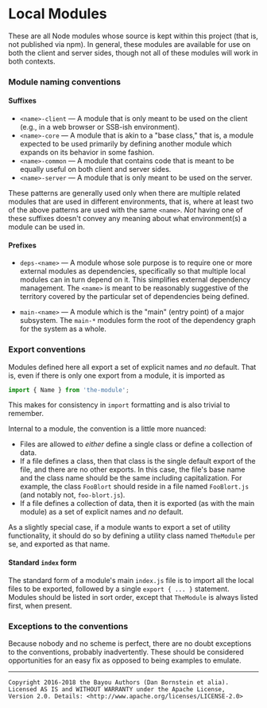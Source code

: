 Local Modules
=============

These are all Node modules whose source is kept within this project (that is,
not published via npm). In general, these modules are available for use on both
the client and server sides, though not all of these modules will work in both
contexts.

### Module naming conventions

#### Suffixes

* `<name>-client` &mdash; A module that is only meant to be used on the client
  (e.g., in a web browser or SSB-ish environment).
* `<name>-core` &mdash; A module that is akin to a "base class," that is, a
  module expected to be used primarily by defining another module which expands
  on its behavior in some fashion.
* `<name>-common` &mdash; A module that contains code that is meant to be
  equally useful on both client and server sides.
* `<name>-server` &mdash; A module that is only meant to be used on the server.

These patterns are generally used only when there are multiple related
modules that are used in different environments, that is, where at least two
of the above patterns are used with the same `<name>`. _Not_ having one of
these suffixes doesn't convey any meaning about what environment(s) a module
can be used in.

#### Prefixes

* `deps-<name>` &mdash; A module whose sole purpose is to require one or more
  external modules as dependencies, specifically so that multiple local modules
  can in turn depend on it. This simplifies external dependency management. The
  `<name>` is meant to be reasonably suggestive of the territory covered by the
  particular set of dependencies being defined.

* `main-<name>` &mdash; A module which is the "main" (entry point) of a major
  subsystem. The `main-*` modules form the root of the dependency graph for the
  system as a whole.

### Export conventions

Modules defined here all export a set of explicit names and _no_ default. That
is, even if there is only one export from a module, it is imported as

```javascript
import { Name } from 'the-module';
```

This makes for consistency in `import` formatting and is also trivial to
remember.

Internal to a module, the convention is a little more nuanced:

* Files are allowed to _either_ define a single class or define a collection of
  data.
* If a file defines a class, then that class is the single default export of
  the file, and there are no other exports. In this case, the file's base name
  and the class name should be the same including capitalization. For example,
  the class `FooBlort` should reside in a file named `FooBlort.js` (and notably
  not, `foo-blort.js`).
* If a file defines a collection of data, then it is exported (as with the main
  module) as a set of explicit names and _no_ default.

As a slightly special case, if a module wants to export a set of utility
functionality, it should do so by defining a utility class named `TheModule`
per se, and exported as that name.

#### Standard `index` form

The standard form of a module's main `index.js` file is to import all the
local files to be exported, followed by a single `export { ... }` statement.
Modules should be listed in sort order, except that `TheModule` is always
listed first, when present.

### Exceptions to the conventions

Because nobody and no scheme is perfect, there are no doubt exceptions to the
conventions, probably inadvertently. These should be considered opportunities
for an easy fix as opposed to being examples to emulate.

- - - - - - - - - -

```
Copyright 2016-2018 the Bayou Authors (Dan Bornstein et alia).
Licensed AS IS and WITHOUT WARRANTY under the Apache License,
Version 2.0. Details: <http://www.apache.org/licenses/LICENSE-2.0>
```
